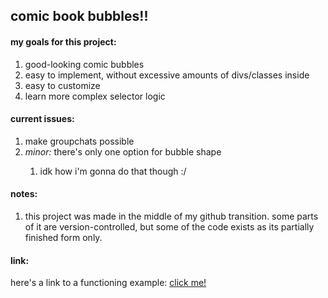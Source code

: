 <h2>comic book bubbles!!</h2>

<h4>my goals for this project:</h4>
<ol>
  <li>good-looking comic bubbles</li>
  <li>easy to implement, without excessive amounts of divs/classes inside</li>
  <li>easy to customize</li>
  <li>learn more complex selector logic</li>
</ol>

<h4>current issues:</h4>
<ol>
  <li>make groupchats possible</li>
  <li><i>minor:</i> there's only one option for bubble shape</li>
  <ol>
    <li>idk how i'm gonna do that though :/</li>
  </ol>
</ol>

<h4>notes:</h4>
<ol>
  <li>this project was made in the middle of my github transition. some parts of it are version-controlled, but some of the code exists as its partially finished form only.</li>
</ol>

<h4>link:</h4>
<p>here's a link to a functioning example: <a href="https://codepen.io/stoneflywheel/pen/JoYxZoG">click me!</a></p>
